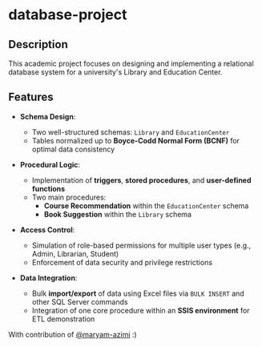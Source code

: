 # database-project

## Description
This academic project focuses on designing and implementing a relational database system for a university's Library and Education Center.

## Features 
- **Schema Design**:  
  - Two well-structured schemas: `Library` and `EducationCenter`  
  - Tables normalized up to **Boyce-Codd Normal Form (BCNF)** for optimal data consistency

- **Procedural Logic**:  
  - Implementation of **triggers**, **stored procedures**, and **user-defined functions**  
  - Two main procedures:
    - **Course Recommendation** within the `EducationCenter` schema  
    - **Book Suggestion** within the `Library` schema  

- **Access Control**:  
  - Simulation of role-based permissions for multiple user types (e.g., Admin, Librarian, Student)  
  - Enforcement of data security and privilege restrictions

- **Data Integration**:  
  - Bulk **import/export** of data using Excel files via `BULK INSERT` and other SQL Server commands  
  - Integration of one core procedure within an **SSIS environment** for ETL demonstration

With contribution of [@maryam-azimi](https://github.com/maryam-azimi) :)
  
